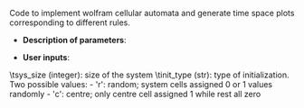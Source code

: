 Code to implement wolfram cellular automata and generate time space plots corresponding to different rules.
- **Description of parameters**:

- **User inputs**:

\tsys_size (integer): size of the system
\tinit_type (str): type of initialization. Two possible values:
    - 'r': random; system cells assigned 0 or 1 values randomly
    - 'c': centre; only centre cell assigned 1 while rest all zero
